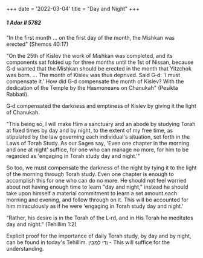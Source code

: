+++
date = '2022-03-04'
title = "Day and Night"
+++

##### 1 Adar II 5782

"In the first month ... on the first day of the month, the Mishkan was erected" (Shemos 40:17)

"On the 25th of Kislev the work of Mishkan was completed, and its components sat folded up for three months until the 1st of Nissan, because G‑d wanted that the Mishkan should be erected in the month that Yitzchok was born. ... The month of Kislev was thus deprived. Said G‑d: 'I must compensate it.' How did G‑d compensate the month of Kislev? With the dedication of the Temple by the Hasmoneans on Chanukah" (Pesikta Rabbati).

G‑d compensated the darkness and emptiness of Kislev by giving it the light of Chanukah.

"This being so, I will make Him a sanctuary and an abode by studying Torah at fixed times by day and by night, to the extent of my free time, as stipulated by the law governing each individual's situation, set forth in the Laws of Torah Study. As our Sages say, 'Even one chapter in the morning and one at night' suffice, for one who can manage no more, for him to be regarded as 'engaging in Torah study day and night.'"

So too, we must compensate the darkness of the night by tying it to the light of the morning through Torah study. Even one chapter is enough to accomplish this for one who can do no more. He should not feel worried about not having enough time to learn "day and night," instead he should take upon himself a material commitment to learn a set amount each morning and evening, and follow through on it. This will be accounted for him miraculously as if he were 'engaging in Torah study day and night.'

"Rather, his desire is in the Torah of the L‑rd, and in His Torah he meditates day and night." (Tehillim 1:2)

Explicit proof for the importance of daily Torah study, by day and by night, can be found in today's Tehillim. וְדַי לַמֵבִין - This will suffice for the understanding.
